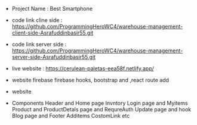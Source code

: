 * Project Name : Best Smartphone

* code link cline side : https://github.com/ProgrammingHeroWC4/warehouse-management-client-side-Asrafuddinbasir55.git

* code link server side : https://github.com/ProgrammingHeroWC4/warehouse-management-server-side-Asrafuddinbasir55.git


* live website : https://cerulean-paletas-eea58f.netlify.app/


* website firebase firebase hooks, bootstrap and ,react route add
* website 

* Components Header and Home page Invntory Login page and Myitems Product and ProductDetals page and RequreAuth Update page and hook Blog page and Footer Additems CostomLink etc



 